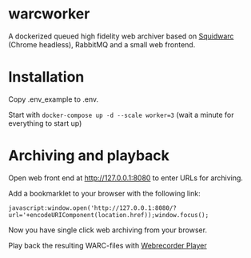 # warcworker
A dockerized queued high fidelity web archiver based on [Squidwarc](https://github.com/N0taN3rd/Squidwarc) (Chrome headless), RabbitMQ and a small web frontend.

# Installation
Copy .env_example to .env. 

Start with `docker-compose up -d --scale worker=3` (wait a minute for everything to start up)

# Archiving and playback
Open web front end at http://127.0.0.1:8080 to enter URLs for archiving.

Add a bookmarklet to your browser with the following link:

`javascript:window.open('http://127.0.0.1:8080/?url='+encodeURIComponent(location.href));window.focus();`

Now you have single click web archiving from your browser.

Play back the resulting WARC-files with [Webrecorder Player](https://github.com/webrecorder/webrecorderplayer-electron)
